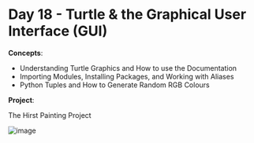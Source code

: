 # Day 18 - Turtle & the Graphical User Interface (GUI)

**Concepts**:
- Understanding Turtle Graphics and How to use the Documentation
- Importing Modules, Installing Packages, and Working with Aliases
- Python Tuples and How to Generate Random RGB Colours

**Project**:

The Hirst Painting Project

![image](https://github.com/Snoower/100-days-of-code-python/assets/56703794/bce33e53-eaa9-4e12-9665-beb94025d59b)
